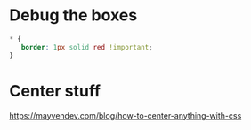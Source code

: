 # Debug the boxes

```css
* {
   border: 1px solid red !important;
}
```

# Center stuff

https://mayvendev.com/blog/how-to-center-anything-with-css